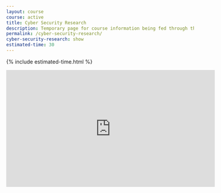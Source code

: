 ```yaml
---
layout: course
course: active
title: Cyber Security Research
description: Temporary page for course information being fed through the course template served from markdown file
permalink: /cyber-security-research/
cyber-security-research: show
estimated-time: 30
---
```


{% include estimated-time.html %}

<div class="embed-responsive embed-responsive-16by9">
  <iframe width="560" height="315" src="https://www.youtube-nocookie.com/embed/Qnv8UbbCK1s" frameborder="0" allow="autoplay; encrypted-media" allowfullscreen></iframe>
</div><br>
